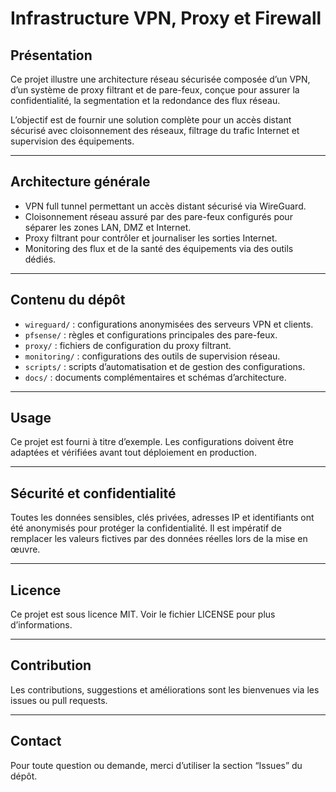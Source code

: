 # Infrastructure VPN, Proxy et Firewall

## Présentation

Ce projet illustre une architecture réseau sécurisée composée d’un VPN, d’un système de proxy filtrant et de pare-feux, conçue pour assurer la confidentialité, la segmentation et la redondance des flux réseau.

L’objectif est de fournir une solution complète pour un accès distant sécurisé avec cloisonnement des réseaux, filtrage du trafic Internet et supervision des équipements.

---

## Architecture générale

- VPN full tunnel permettant un accès distant sécurisé via WireGuard.
- Cloisonnement réseau assuré par des pare-feux configurés pour séparer les zones LAN, DMZ et Internet.
- Proxy filtrant pour contrôler et journaliser les sorties Internet.
- Monitoring des flux et de la santé des équipements via des outils dédiés.

---

## Contenu du dépôt

- `wireguard/` : configurations anonymisées des serveurs VPN et clients.
- `pfsense/` : règles et configurations principales des pare-feux.
- `proxy/` : fichiers de configuration du proxy filtrant.
- `monitoring/` : configurations des outils de supervision réseau.
- `scripts/` : scripts d’automatisation et de gestion des configurations.
- `docs/` : documents complémentaires et schémas d’architecture.

---

## Usage

Ce projet est fourni à titre d’exemple. Les configurations doivent être adaptées et vérifiées avant tout déploiement en production.

---

## Sécurité et confidentialité

Toutes les données sensibles, clés privées, adresses IP et identifiants ont été anonymisés pour protéger la confidentialité. Il est impératif de remplacer les valeurs fictives par des données réelles lors de la mise en œuvre.

---

## Licence

Ce projet est sous licence MIT. Voir le fichier LICENSE pour plus d’informations.

---

## Contribution

Les contributions, suggestions et améliorations sont les bienvenues via les issues ou pull requests.

---

## Contact

Pour toute question ou demande, merci d’utiliser la section “Issues” du dépôt.
